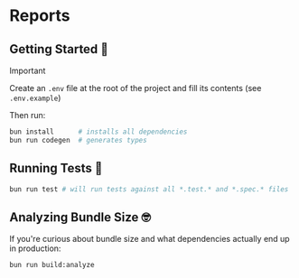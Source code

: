 # Reports

## Getting Started 🚀

> [!IMPORTANT]  
> Create an `.env` file at the root of the project and fill its contents (see `.env.example`)

Then run:

```sh
bun install      # installs all dependencies
bun run codegen  # generates types
```

## Running Tests 🧪

```sh
bun run test # will run tests against all *.test.* and *.spec.* files
```

## Analyzing Bundle Size 🤓

If you're curious about bundle size and what dependencies actually end up in production:

```sh
bun run build:analyze
```
